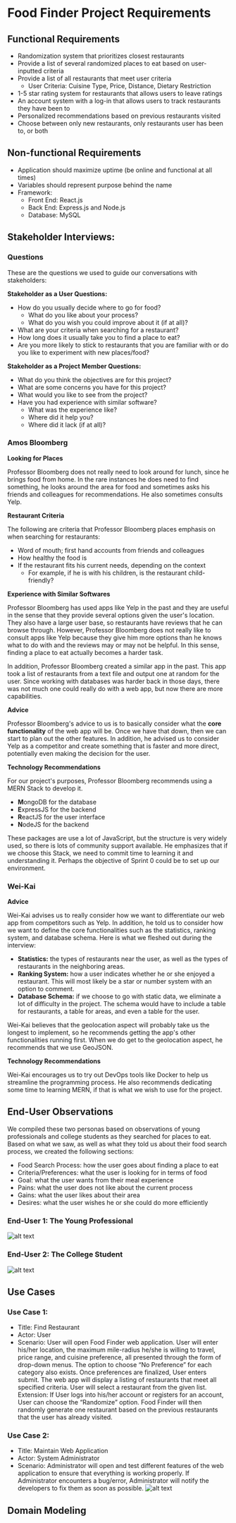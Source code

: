 # Food Finder Project Requirements 

## Functional Requirements

- Randomization system that prioritizes closest restaurants
- Provide a list of several randomized places to eat based on user-inputted criteria
- Provide a list of all restaurants that meet user criteria
	- User Criteria: Cuisine Type, Price, Distance, Dietary Restriction
- 1-5 star rating system for restaurants that allows users to leave ratings
- An account system with a log-in that allows users to track restaurants they have been to
- Personalized recommendations based on previous restaurants visited
- Choose between only new restaurants, only restaurants user has been to, or both


## Non-functional Requirements

- Application should maximize uptime (be online and functional at all times)
- Variables should represent purpose behind the name
- Framework:
	- Front End: React.js
	- Back End: Express.js and Node.js
	- Database: MySQL

		
## Stakeholder Interviews:

### Questions
These are the questions we used to guide our conversations with stakeholders:

**Stakeholder as a User Questions:**
- How do you usually decide where to go for food?
	* What do you like about your process?
	* What do you wish you could improve about it (if at all)?
- What are your criteria when searching for a restaurant?
- How long does it usually take you to find a place to eat?
- Are you more likely to stick to restaurants that you are familiar with or do you like to experiment with new places/food?

**Stakeholder as a Project Member Questions:**
- What do you think the objectives are for this project?
- What are some concerns you have for this project?
- What would you like to see from the project?
- Have you had experience with similar software? 
	* What was the experience like? 
	* Where did it help you? 
	* Where did it lack (if at all)?

### Amos Bloomberg
**Looking for Places**

Professor Bloomberg does not really need to look around for lunch, since he brings food from home. In the rare instances he does need to find something, he looks
around the area for food and sometimes asks his friends and colleagues for recommendations. He also sometimes consults Yelp.

**Restaurant Criteria**

The following are criteria that Professor Bloomberg places emphasis on when searching for restaurants:
- Word of mouth; first hand accounts from friends and colleagues
- How healthy the food is
- If the restaurant fits his current needs, depending on the context
	* For example, if he is with his children, is the restaurant child-friendly?

**Experience with Similar Softwares**

Professor Bloomberg has used apps like Yelp in the past and they are useful in the sense that they provide several options given the user's location. They also
have a large user base, so restaurants have reviews that he can browse through. However, Professor Bloomberg does not really like to consult apps like Yelp because 
they give him more options than he knows what to do with and the reviews may or may not be helpful. In this sense, finding a place to eat actually becomes a harder 
task.

In addition, Professor Bloomberg created a similar app in the past. This app took a list of restaurants from a text file and output one at random for the user.
Since working with databases was harder back in those days, there was not much one could really do with a web app, but now there are more capabilities.

**Advice**

Professor Bloomberg's advice to us is to basically consider what the **core functionality** of the web app will be. Once we have that down, then we can start to
plan out the other features. In addition, he advised us to consider Yelp as a competitor and create something that is faster and more direct, potentially even
making the decision for the user. 

**Technology Recommendations**

For our project's purposes, Professor Bloomberg recommends using a MERN Stack to develop it.
- **M**ongoDB for the database
- **E**xpressJS for the backend
- **R**eactJS for the user interface
- **N**odeJS for the backend

These packages are use a lot of JavaScript, but the structure is very widely used, so there is lots of community support available. He emphasizes that if we choose
this Stack, we need to commit time to learning it and understanding it. Perhaps the objective of Sprint 0 could be to set up our environment. 

### Wei-Kai
**Advice**

Wei-Kai advises us to really consider how we want to differentiate our web app from competitors such as Yelp. In addition, he told us to consider how we want to define 
the core functionalities such as the statistics, ranking system, and database schema. Here is what we fleshed out during the interview:
- **Statistics:** the types of restaurants near the user, as well as the types of restaurants in the neighboring areas.
- **Ranking System:** how a user indicates whether he or she enjoyed a restaurant. This will most likely be a star or number system with an option to comment.
- **Database Schema:** if we choose to go with static data, we eliminate a lot of difficulty in the project. The schema would have to include a table for restaurants,
a table for areas, and even a table for the user. 

Wei-Kai believes that the geolocation aspect will probably take us the longest to implement, so he recommends getting the app's other functionalities running first.
When we do get to the geolocation aspect, he recommends that we use GeoJSON.

**Technology Recommendations**

Wei-Kai encourages us to try out DevOps tools like Docker to help us streamline the programming process. He also recommends dedicating some time to learning MERN, if
that is what we wish to use for the project. 



## End-User Observations
We compiled these two personas based on observations of young professionals and college students as they searched for places to eat. Based on what we saw, as well
as what they told us about their food search process, we created the following sections:

- Food Search Process: how the user goes about finding a place to eat
- Criteria/Preferences: what the user is looking for in terms of food
- Goal: what the user wants from their meal experience
- Pains: what the user does not like about the current process
- Gains: what the user likes about their area
- Desires: what the user wishes he or she could do more efficiently

### End-User 1: The Young Professional

![alt text](https://github.com/nyu-software-engineering/food-finder/blob/master/Images/user2.png "Young Professional Persona")

### End-User 2: The College Student
![alt text](https://github.com/nyu-software-engineering/food-finder/blob/master/Images/user1.png "College Student Persona")

## Use Cases

### Use Case 1: 
- Title: Find Restaurant
- Actor: User
- Scenario: User will open Food Finder web application. User will enter his/her location, the maximum mile-radius he/she is willing to travel, price range, and cuisine preference, all presented through the form of drop-down menus. The option to choose “No Preference” for each category also exists. Once preferences are finalized, User enters submit. The web app will display a listing of restaurants that meet all specified criteria. User will select a restaurant from the given list.
Extension: If User logs into his/her account or registers for an account, User can choose the “Randomize” option. Food Finder will then randomly generate one restaurant based on the previous restaurants that the user has already visited.

### Use Case 2: 
- Title: Maintain Web Application
- Actor: System Administrator
- Scenario: Administrator will open and test different features of the web application to ensure that everything is working properly. If Administrator encounters a bug/error, Administrator will notify the developers to fix them as soon as possible.
![alt text](https://github.com/nyu-software-engineering/food-finder/blob/master/Images/use-case-2.png "Use Case 2")

## Domain Modeling

